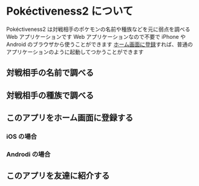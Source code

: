 # Pokéctiveness2 について
Pokéctiveness2 は対戦相手のポケモンの名前や種族などを元に弱点を調べる Web アプリケーションです
Web アプリケーションなので不要で iPhone や Android のブラウザから使うことができます
[ホーム画面に登録](#ホーム画面に登録する)すれば、普通のアプリケーションのように起動してつかうことができます

## 対戦相手の名前で調べる

## 対戦相手の種族で調べる

## このアプリをホーム画面に登録する

### iOS の場合
### Androdi の場合

## このアプリを友達に紹介する

